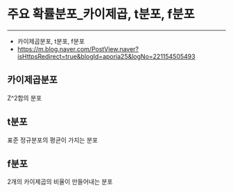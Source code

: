 # 주요 확률분포_카이제곱, t분포, f분포

---

- 카이제곱분포, t분포, f분포
- https://m.blog.naver.com/PostView.naver?isHttpsRedirect=true&blogId=aporia25&logNo=221154505493

## 카이제곱분포

Z^2합의 분포

## t분포

표준 정규분포의 평균이 가지는 분포

## f분포

2개의 카이제곱의 비율이 만들어내는 분포

